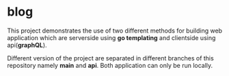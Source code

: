 # blog

This project demonstrates the use of two different methods for building web application which are serverside using __go templating__ and clientside using api(__graphQL__).

Different version of the project are separated in different branches of this repository namely __main__ and __api__. Both application can only be run locally.


